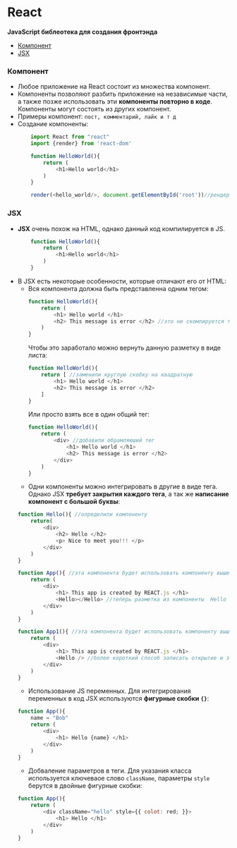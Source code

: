 # React
**JavaScript библеотека для создания фронтэнда**

+ [Компонент](#component)
+ [JSX](#jsx)

### <a name="component"> </a> Компонент
+ Любое приложение на React состоит из множества компонент.
+ Компоненты позволяют разбить приложение на независимые части, а также позже использовать эти **компоненты повторно в коде**. Компоненты могут состоять из других компонент.
+ Примеры компонент: `пост, комментарий, лайк и т д`
+ Создание компоненты:
    ```javascript
        import React from "react"
        import {render} from 'react-dom'

        function HelloWorld(){
            return (
                <h1>Hello world</h1>
            )
        }

        render(<hello_world/>, document.getElementById('root'))//рендерим функцию и указываем, куда поместить отрендеренный код
    
    ```

### <a name="jsx"> </a> JSX
+ **JSX** очень похож на HTML, однако данный код компилируется в JS.
    ```javascript
        function HelloWorld(){
            return (
                <h1>Hello world</h1>
            )
        }
    ```
+ В JSX есть некоторые особенности, которые отличают его от HTML:
    + Вся компонента должна быть представленна одним тегом:
        ```javascript
        function HelloWorld(){
            return (
                <h1> Hello world </h1>
                <h2> This message is error </h2> //это не скомлируется так как представленно двумя тегами
            )
        }
        ```
        Чтобы это заработало можно вернуть данную разметку в виде листа:
        ```javascript
        function HelloWorld(){
            return [ //заменили круглую скобку на квадратную
                <h1> Hello world </h1>
                <h2> This message is error </h2>
            ]
        }
        ```
        Или просто взять все в один общий тег:
        ```javascript
        function HelloWorld(){
            return (
                <div> //добавили обрамляюший тег
                    <h1> Hello world </h1>
                    <h2> This message is error </h2>
                </div>
            )
        }
        ```
    + Одни компоненты можно интегрировать в другие в виде тега. Однако JSX **требует закрытия каждого тега**, а так же **написание компонент с большой буквы**:
    ```javascript
    function Hello(){ //определили компоненту
        return(
            <div>
                <h2> Hello </h2>
                <p> Nice to meet you!!! </p>
            </div>
        )
    }

    function App(){ //эта компонента будет использовать компоненту выше
        return (
            <div>
                <h1> This app is created by REACT.js </h1>
                <Hello></Hello> //теперь разметка из компоненты  Hello будет подставленна сюда. 
            </div>
        )
    }

    function App1(){ //эта компонента будет использовать компоненту выше
        return (
            <div>
                <h1> This app is created by REACT.js </h1>
                <Hello /> //более короткий способ записать открытие и закрытие тега 
            </div>
        )
    }
    ```
    + Использование JS переменных. Для интегрирования переменных в код JSX используются **фигурные скобки** **`{}`**:
    ```javascript
    function App(){
        name = "Bob"
        return (
            <div>
                <h1> Hello {name} </h1>
            </div>
        )
    }
    ```
    + Добваление параметров в теги. Для указания класса используется ключеваое слово `className`, параметры `style` берутся в двойные фигурные скобки:
    ```javascript
    function App(){
        return (
            <div className="hello" style={{ colot: red; }}>
                <h1> Hello </h1>
            </div>
        )
    }
    ```